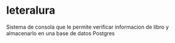 # leteralura
Sistema de consola que le permite verificar informacion de libro y almacenarlo en una base de datos Postgres
